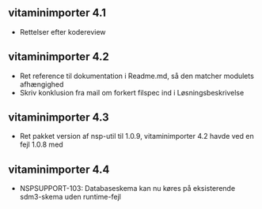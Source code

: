 ## vitaminimporter 4.1
*  Rettelser efter kodereview

## vitaminimporter 4.2
*  Ret reference til dokumentation i Readme.md, så den matcher modulets afhængighed
*  Skriv konklusion fra mail om forkert filspec ind i Løsningsbeskrivelse

## vitaminimporter 4.3
*  Ret pakket version af nsp-util til 1.0.9, vitaminimporter 4.2 havde ved en fejl 1.0.8 med

## vitaminimporter 4.4
*  NSPSUPPORT-103: Databaseskema kan nu køres på eksisterende sdm3-skema uden runtime-fejl

